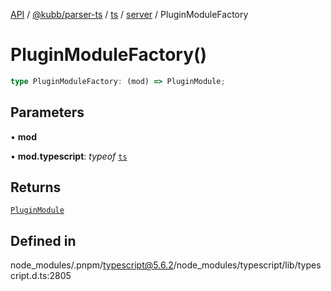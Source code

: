 [API](../../../../../../../packages.md) / [@kubb/parser-ts](../../../../../index.md) / [ts](../../../index.md) / [server](../index.md) / PluginModuleFactory

# PluginModuleFactory()

```ts
type PluginModuleFactory: (mod) => PluginModule;
```

## Parameters

• **mod**

• **mod.typescript**: *typeof* [`ts`](../../../index.md)

## Returns

[`PluginModule`](../interfaces/PluginModule.md)

## Defined in

node\_modules/.pnpm/typescript@5.6.2/node\_modules/typescript/lib/typescript.d.ts:2805
